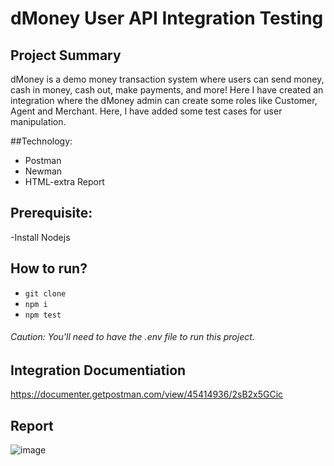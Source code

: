 # dMoney User API Integration Testing

## Project Summary
dMoney is a demo money transaction system where users can send money, cash in money, cash out, make payments, and more! Here I have created an integration where the dMoney admin can create some roles like Customer, Agent and Merchant. Here, I have added some test cases for user manipulation.

##Technology:
- Postman
- Newman
- HTML-extra Report

## Prerequisite:
-Install Nodejs

## How to run?
- ``` git clone ```
- ```npm i ```
- ``` npm test ```

###### Caution: You'll need to have the .env file to run this project.

## Integration Documentiation
https://documenter.getpostman.com/view/45414936/2sB2x5GCic

## Report
![image](https://github.com/user-attachments/assets/88e1bb37-1831-4212-aec0-b51b8d621564)

